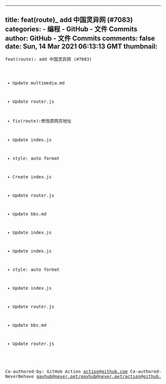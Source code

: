 
---
title: feat(route)_ add 中国灵异网 (#7083)
categories: 
    - 编程
    - GitHub - 文件 Commits
author: GitHub - 文件 Commits
comments: false
date: Sun, 14 Mar 2021 06:13:13 GMT
thumbnail: 
---

<div>   
<pre>feat(route): add 中国灵异网 (#7083)

* Update multimedia.md

* Update router.js

* fix(route):修改原网页地址

* Update index.js

* style: auto format

* Create index.js

* Update router.js

* Update bbs.md

* Update index.js

* Update index.js

* style: auto format

* Update index.js

* Update router.js

* Update bbs.md

* Update router.js

Co-authored-by: GitHub Action <action@github.com>
Co-authored-by: NeverBehave <gayhub@never.pet></gayhub@never.pet></action@github.com></pre>  
</div>
            